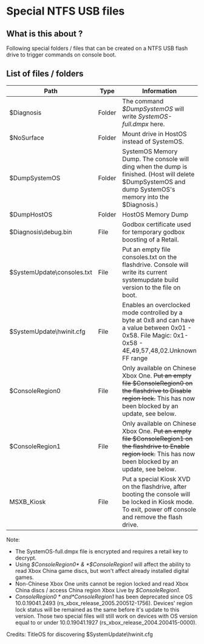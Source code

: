 <!-- TITLE: Special Ntfs Usb Files -->
<!-- SUBTITLE: A quick summary of Special Ntfs Usb Files -->

# Special NTFS USB files
## What is this about ?

Following special folders / files that can be created on a NTFS USB
flash drive to trigger commands on console boot.

## List of files / folders

| Path                        | Type   | Information                                                                                                                                               |
| --------------------------- | ------ | --------------------------------------------------------------------------------------------------------------------------------------------------------- |
| $Diagnosis                  | Folder | The command *$DumpSystemOS* will write *SystemOS-full.dmpx* here.                                                                                         |
| $NoSurface                  | Folder | Mount drive in HostOS instead of SystemOS.                                                                                                                |
| $DumpSystemOS               | Folder | SystemOS Memory Dump. The console will ding when the dump is finished. (Host will delete $DumpSystemOS and dump SystemOS's memory into the $Diagnosis.)   |
| $DumpHostOS                 | Folder | HostOS Memory Dump                                                                                                                                        |
| $Diagnosis\\debug.bin       | File   | Godbox certificate used for temporary godbox boosting of a Retail.                                                                                                                   |
| $SystemUpdate\\consoles.txt | File   | Put an empty file consoles.txt on the flashdrive. Console will write its current systemupdate build version to the file on boot. |
| $SystemUpdate\\hwinit.cfg   | File   | Enables an overclocked mode controlled by a byte at 0x8 and can have a value between 0x01 - 0x58. File Magic: 0x1-0x58 - 4E,49,57,48,02.Unknown FF range|
| $ConsoleRegion0             | File   | Only available on Chinese Xbox One. ~~Put an empty file $ConsoleRegion0 on the flashdrive to Disable region lock.~~ This has now been blocked by an update, see below.|
| $ConsoleRegion1             | File   | Only available on Chinese Xbox One. ~~Put an empty file $ConsoleRegion1 on the flashdrive to Enable region lock.~~ This has now been blocked by an update, see below.|
| MSXB_Kiosk                 | File   | Put a special Kiosk XVD on the flashdrive, after booting the console will be locked in Kiosk mode. To exit, power off console and remove the flash drive. |

Note: 

* The SystemOS-full.dmpx file is encrypted and requires a retail key
  to decrypt.
* Using *$ConsoleRegion0* & *$ConsoleRegion1* will affect the ability to read Xbox China game discs, but won't affect already installed digital games.
* Non-Chinese Xbox One units cannot be region locked and read Xbox China discs / access China region Xbox Live by *$ConsoleRegion1*.
* *$ConsoleRegion0* and *$ConsoleRegion1* has been deprecated since OS 10.0.19041.2493 (rs_xbox_release_2005.200512-1756). Devices' region lock status will be remained as the same before it's update to this version. Those two special files will still work on devices with OS version equal to or under 10.0.19041.1927 (rs_xbox_release_2004.200415-0000).

Credits:
TitleOS for discovering $SystemUpdate\\hwinit.cfg